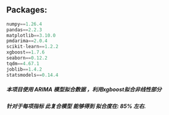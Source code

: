 ## Packages:

```python
numpy==1.26.4
pandas==2.2.3
matplotlib==3.10.0
pmdarima==2.0.4
scikit-learn==1.2.2
xgboost==1.7.6
seaborn==0.12.2
tqdm==4.67.1
joblib==1.4.2
statsmodels==0.14.4
```

##### 本项目使用  ARIMA 模型拟合数据  ，利用xgboost拟合非线性部分

##### 针对于每项指标 此复合模型 能够得到 拟合度在:  85% 左右.